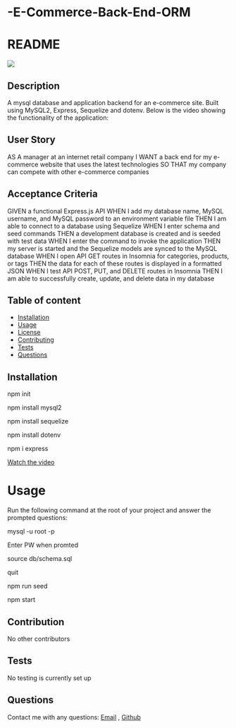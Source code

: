 # -E-Commerce-Back-End-ORM

# README
  <img src="https://img.shields.io/badge/LICENSE-MIT-blue.svg"> 


 ## Description
  
  A mysql database and application backend for an e-commerce site. Built using MySQL2, Express, Sequelize and dotenv.
  Below is the video showing the functionality of the application:

## User Story
AS A manager at an internet retail company
I WANT a back end for my e-commerce website that uses the latest technologies
SO THAT my company can compete with other e-commerce companies

## Acceptance Criteria
GIVEN a functional Express.js API
WHEN I add my database name, MySQL username, and MySQL password to an environment variable file
THEN I am able to connect to a database using Sequelize
WHEN I enter schema and seed commands
THEN a development database is created and is seeded with test data
WHEN I enter the command to invoke the application
THEN my server is started and the Sequelize models are synced to the MySQL database
WHEN I open API GET routes in Insomnia for categories, products, or tags
THEN the data for each of these routes is displayed in a formatted JSON
WHEN I test API POST, PUT, and DELETE routes in Insomnia
THEN I am able to successfully create, update, and delete data in my database
 ## Table of content
  

  * [Installation](#installation)
  * [Usage](#usage)
  * [License](#license)
  * [Contributing](#contributing)
  * [Tests](#tests)
  * [Questions](#questions)

 ## Installation 

npm init

npm install mysql2

npm install sequelize

npm install dotenv

npm i express

[Watch the video](https://www.youtube.com/watch?v=6t9VgAwIuOU&list=PLfYihMMUwLhP2HRSnRKBYWHEeB4r-pqAa)


# Usage 
Run the following command at the root of your project and answer the prompted questions:

mysql -u root -p

Enter PW when promted

source db/schema.sql

quit

npm run seed

npm start


  ## Contribution 

  No other contributors

 ## Tests
  No testing is currently set up


  ## Questions
  Contact me with any questions: 
 [Email](mailto:sumayabile8@gmail.com) , [Github](https://github.com/SuM949)

